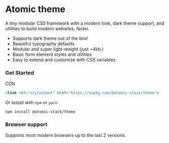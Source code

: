 # Atomic theme

A tiny modular CSS framework with a modern look, dark theme support, and utilities to build modern websites, faster.

- Supports dark theme out of the box!
- Beautiful typography defaults
- Modular and super light-weight (just ~4kb.)
- Basic form element styles and utilities
- Easy to extend and customize with CSS variables

### Get Started

CDN
```html
<link rel="stylesheet" href="https://unpkg.com/@atomic-stack/theme">
```

Or install with `npm` or `yarn`
```
npm install @atomic-stack/theme
```

### Browser support
Supports most modern browsers up to the last 2 versions.
